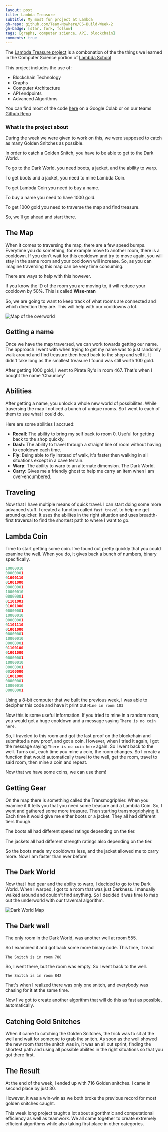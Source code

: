```yaml
---
layout: post
title: Lambda Treasure
subtitle: My most fun project at Lambda
gh-repo: github.com/Team-Nowhere/CS-Build-Week-2
gh-badge: [star, fork, follow]
tags: [graphs, computer science, API, blockchain]
comments: true
---
```


The [Lambda Treasure project](https://colab.research.google.com/drive/1paReyy2r0PrJuhF355_TdHyx5CPw3yfj) is a combonation of the the things we learned in
the Computer Science portion of [Lambda School](https://lambdaschool.com)

This project includes the use of:

- Blockchain Technology
- Graphs
- Computer Architecture
- API endpoints
- Advanced Algorithms

You can find most of the code [here](https://colab.research.google.com/drive/1paReyy2r0PrJuhF355_TdHyx5CPw3yfj)
on a Google Colab or on our teams [Github Repo](https://github.com/Team-Nowhere/CS-Build-Week-2)

### What is the project about

During the week we were given to work on this, we were supposed to catch as many
Golden Snitches as possible.

In order to catch a Golden Snitch, you have to be able to get to the Dark World.

To go to the Dark World, you need boots, a jacket, and the ability to warp.

To get boots and a jacket, you need to mine Lambda Coin.

To get Lambda Coin you need to buy a name.

To buy a name you need to have 1000 gold.

To get 1000 gold you need to traverse the map and find treasure.

So, we'll go ahead and start there.

## The Map

When it comes to traversing the map, there are a few speed bumps.
Everytime you do something, for example move to another room, there is a
cooldown. If you don't wait for this cooldown and try to move again, you will
stay in the same room and your cooldown will increase. So, as you can imagine
traversing this map can be very time consuming.

There are ways to help with this however.

If you know the ID of the room you are moving to, it will reduce your
cooldown by 50%. This is called **Wise-man**

So, we are going to want to keep track of what rooms are connected and which
direction they are. This will help with our cooldowns a lot.

![Map of the overworld](/img/overworld_map.png)

## Getting a name

Once we have the map traversed, we can work towards getting our name.
The approach I went with when trying to get my name was to just randomly walk
around and find treasure then head back to the shop and sell it. It didn't take
long as the smallest treasure I found was still worth 100 gold.

After getting 1000 gold, I went to Pirate Ry's in room 467. That's when I
bought the name 'Chauncey'

## Abilities

After getting a name, you unlock a whole new world of possibilites. While
traversing the map I noticed a bunch of unique rooms. So I went to each of
them to see what I could do.

Here are some abilities I accrued:

- **Recall**: The ability to bring my self back to room 0. Useful for getting
back to the shop quickly.
- **Dash**: The ability to travel through a straight line of room without having
to cooldown each time.
- **Fly**: Being able to fly instead of walk, it's faster then walking in all
situations except in a cave terrain.
- **Warp**: The ability to warp to an alternate dimension. The Dark World.
- **Carry**: Gives me a friendly ghost to help me carry an item when
I am over-encumbered.

## Traveling

Now that I have multiple means of quick travel. I can start doing some more
advanced stuff. I created a function called `fast_travel` to help me get around
quicker. It uses the abilites in the right situation and uses breadth-first
traversal to find the shortest path to where I want to go.

## Lambda Coin

Time to start getting some coin. I've found out pretty quickly that you could
examine the well. When you do, it gives back a bunch of numbers, binary
specifically.

```python
10000010
00000001
01000110
01001000
00000001
10000010
00000001
01101001
01001000
00000001
10000010
00000001
01101110
01001000
00000001
10000010
00000001
01100100
01001000
00000001
10000010
00000001
00100000
01001000
00000001
10000010
00000001
```

Using a 8-bit computer that we built the previous week, I was able to decipher
this code and have it print out `Mine in room 103`

Now this is some useful information. If you tried to mine in a random room,
you would get a huge cooldown and a message saying `There is no coin here`.

So, I traveled to this room and got the last proof on the blockchain and
submitted a new proof, and got a coin. However, when I tried it again, I got
the message saying `There is no coin here` again. So I went back to the well.
Turns out, each time you mine a coin, the room changes. So I create a function
that would automatically travel to the well, get the room, travel to said
room, then mine a coin and repeat.

Now that we have some coins, we can use them!

## Getting Gear

On the map there is something called the Transmogriphier. When you examine it
It tells you that you need some treasure and a Lambda Coin. So, I went and
gathered some more treasure. Then starting transmogriphying it. Each time it
would give me either boots or a jacket. They all had different tiers though.

The boots all had different speed ratings depending on the tier.

The jackets all had different strength ratings also depending on the tier.

So the boots made my cooldowns less, and the jacket allowed me to carry more.
Now I am faster than ever before!

## The Dark World

Now that I had gear and the ability to warp, I decided to go to the Dark World.
When I warped, I got to a room that was just Darkness. I manually walked around
and couldn't find anything. So I decided it was time to map out the underworld
with our traversal algorithm.

![Dark World Map](/img/dark_map.png)

## The Dark well

The only room in the Dark World, was another well at room 555.

So I examined it and got back some more binary code. This time, it read

`The Snitch is in room 788`

So, I went there, but the room was empty. So I went back to the well.

`The Snitch is in room 842`

That's when I realized there was only one snitch, and everybody was chasing
for it at the same time.

Now I've got to create another algorithm that will do this as fast as
possible, automatically.

## Catching Gold Snitches

When it came to catching the Golden Snitches, the trick was to sit at the well
and wait for someone to grab the snitch. As soon as the well showed the new room
that the snitch was in, it was an all out sprint, finding the shortest path and
using all possible abilites in the right situations so that you got there first.

## The Result

At the end of the week, I ended up with 716 Golden snitches.
I came in second place by just 30.

However, it was a win-win as we both broke the previous record for most golden
snitches caught.

This week long project taught a lot about algorithmic and computational
efficiency as well as teamwork. We all came together to create extremely
efficient algorithms while also taking first place in other categories.